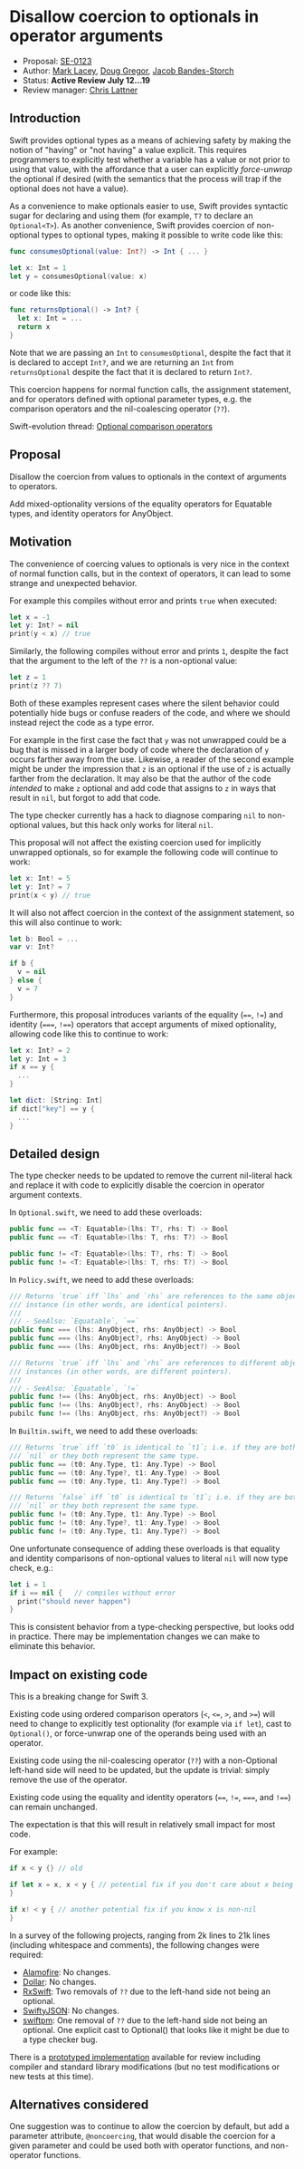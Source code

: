 # Disallow coercion to optionals in operator arguments

* Proposal: [SE-0123](0123-disallow-value-to-optional-coercion-in-operator-arguments.md)
* Author: [Mark Lacey](https://github.com/rudkx), [Doug Gregor](https://github.com/DougGregor), [Jacob Bandes-Storch](https://github.com/jtbandes)
* Status: **Active Review July 12...19**
* Review manager: [Chris Lattner](http://github.com/lattner)

## Introduction

Swift provides optional types as a means of achieving safety by making
the notion of "having" or "not having" a value explicit.  This
requires programmers to explicitly test whether a variable has a value
or not prior to using that value, with the affordance that a user can
explicitly *force-unwrap* the optional if desired (with the semantics
that the process will trap if the optional does not have a value).

As a convenience to make optionals easier to use, Swift provides
syntactic sugar for declaring and using them (for example, `T?` to
declare an `Optional<T>`). As another convenience, Swift provides
coercion of non-optional types to optional types, making it possible
to write code like this:

```Swift
func consumesOptional(value: Int?) -> Int { ... }

let x: Int = 1
let y = consumesOptional(value: x)
```

or code like this:

```Swift
func returnsOptional() -> Int? {
  let x: Int = ...
  return x
}
```

Note that we are passing an `Int` to `consumesOptional`, despite the
fact that it is declared to accept `Int?`, and we are returning an
`Int` from `returnsOptional` despite the fact that it is declared to
return `Int?`.

This coercion happens for normal function calls, the assignment
statement, and for operators defined with optional parameter types,
e.g. the comparison operators and the nil-coalescing operator (`??`).

Swift-evolution thread: [Optional comparison operators](https://lists.swift.org/pipermail/swift-evolution/Week-of-Mon-20160711/024121.html)

## Proposal

Disallow the coercion from values to optionals in the context of
arguments to operators.

Add mixed-optionality versions of the equality operators for Equatable
types, and identity operators for AnyObject.

## Motivation

The convenience of coercing values to optionals is very nice in the
context of normal function calls, but in the context of operators, it
can lead to some strange and unexpected behavior.

For example this compiles without error and prints `true` when executed:

```Swift
let x = -1
let y: Int? = nil
print(y < x) // true
```

Similarly, the following compiles without error and prints ``1``,
despite the fact that the argument to the left of the ``??`` is a
non-optional value:

```Swift
let z = 1
print(z ?? 7)
```

Both of these examples represent cases where the silent behavior could
potentially hide bugs or confuse readers of the code, and where we
should instead reject the code as a type error.

For example in the first case the fact that ``y`` was not unwrapped
could be a bug that is missed in a larger body of code where the
declaration of ``y`` occurs farther away from the use. Likewise, a
reader of the second example might be under the impression that ``z``
is an optional if the use of ``z`` is actually farther from the
declaration. It may also be that the author of the code *intended* to
make ``z`` optional and add code that assigns to ``z`` in ways that
result in ``nil``, but forgot to add that code.

The type checker currently has a hack to diagnose comparing ``nil`` to
non-optional values, but this hack only works for literal ``nil``.

This proposal will not affect the existing coercion used for
implicitly unwrapped optionals, so for example the following code will
continue to work:

```Swift
let x: Int! = 5
let y: Int? = 7
print(x < y) // true
```

It will also not affect coercion in the context of the assignment
statement, so this will also continue to work:

```Swift
let b: Bool = ...
var v: Int?

if b {
  v = nil
} else {
  v = 7
}
```

Furthermore, this proposal introduces variants of the equality (`==`,
`!=`) and identity (`===`, `!==`) operators that accept arguments of
mixed optionality, allowing code like this to continue to work:

```swift
let x: Int? = 2
let y: Int = 3
if x == y {
  ...
}

let dict: [String: Int]
if dict["key"] == y {
  ...
}
```

## Detailed design

The type checker needs to be updated to remove the current nil-literal
hack and replace it with code to explicitly disable the coercion in
operator argument contexts.

In `Optional.swift`, we need to add these overloads:

```swift
public func == <T: Equatable>(lhs: T?, rhs: T) -> Bool
public func == <T: Equatable>(lhs: T, rhs: T?) -> Bool

public func != <T: Equatable>(lhs: T?, rhs: T) -> Bool
public func != <T: Equatable>(lhs: T, rhs: T?) -> Bool
```

In `Policy.swift`, we need to add these overloads:

```Swift
/// Returns `true` iff `lhs` and `rhs` are references to the same object
/// instance (in other words, are identical pointers).
///
/// - SeeAlso: `Equatable`, `==`
public func === (lhs: AnyObject, rhs: AnyObject) -> Bool
public func === (lhs: AnyObject?, rhs: AnyObject) -> Bool
public func === (lhs: AnyObject, rhs: AnyObject?) -> Bool

/// Returns `true` iff `lhs` and `rhs` are references to different object
/// instances (in other words, are different pointers).
///
/// - SeeAlso: `Equatable`, `!=`
public func !== (lhs: AnyObject, rhs: AnyObject) -> Bool
public func !== (lhs: AnyObject?, rhs: AnyObject) -> Bool
pubilc func !== (lhs: AnyObject, rhs: AnyObject?) -> Bool
```

In `Builtin.swift`, we need to add these overloads:

```Swift
/// Returns `true` iff `t0` is identical to `t1`; i.e. if they are both
/// `nil` or they both represent the same type.
public func == (t0: Any.Type, t1: Any.Type) -> Bool
public func == (t0: Any.Type?, t1: Any.Type) -> Bool
public func == (t0: Any.Type, t1: Any.Type?) -> Bool

/// Returns `false` iff `t0` is identical to `t1`; i.e. if they are both
/// `nil` or they both represent the same type.
public func != (t0: Any.Type, t1: Any.Type) -> Bool
public func != (t0: Any.Type?, t1: Any.Type) -> Bool
public func != (t0: Any.Type, t1: Any.Type?) -> Bool
```

One unfortunate consequence of adding these overloads is that equality
and identity comparisons of non-optional values to literal `nil` will
now type check, e.g.:

```Swift
let i = 1
if i == nil {   // compiles without error
  print("should never happen")
}
```

This is consistent behavior from a type-checking perspective, but
looks odd in practice. There may be implementation changes we can make
to eliminate this behavior.

## Impact on existing code

This is a breaking change for Swift 3.

Existing code using ordered comparison operators (`<`, `<=`, `>`, and
`>=`) will need to change to explicitly test optionality (for example
via `if let`), cast to `Optional()`, or force-unwrap one of the
operands being used with an operator.

Existing code using the nil-coalescing operator (`??`) with a
non-Optional left-hand side will need to be updated, but the update is
trivial: simply remove the use of the operator.

Existing code using the equality and identity operators (`==`, `!=`,
`===`, and `!==`) can remain unchanged.

The expectation is that this will result in relatively small impact
for most code.

For example:

```Swift
if x < y {} // old

if let x = x, x < y { // potential fix if you don't care about x being nil
}

if x! < y { // another potential fix if you know x is non-nil
}
```

In a survey of the following projects, ranging from 2k lines to 21k
lines (including whitespace and comments), the following changes were
required:

- [Alamofire](https://github.com/Alamofire/Alamofire/tree/swift3): No changes.
- [Dollar](https://github.com/ankurp/Dollar/tree/swift-3): No changes.
- [RxSwift](https://github.com/ReactiveX/RxSwift/tree/swift-3.0): Two removals of `??` due to the left-hand side not being an optional.
- [SwiftyJSON](https://github.com/SwiftyJSON/SwiftyJSON/tree/swift3): No changes.
- [swiftpm](https://github.com/apple/swift-package-manager): One removal of `??` due to the left-hand side not being an optional. One explicit cast to Optional() that looks like it might be due to a type checker bug.

There is a [prototyped
implementation](https://github.com/rudkx/swift/tree/no-value-to-optional-in-operators)
available for review including compiler and standard library
modifications (but no test modifications or new tests at this time).

## Alternatives considered

One suggestion was to continue to allow the coercion by default, but
add a parameter attribute, `@noncoercing`, that would disable the
coercion for a given parameter and could be used both with operator
functions, and non-operator functions.
